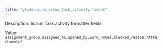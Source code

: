 ```yaml
---
title: "glide.ui.rm_scrum_task_activity.fields"
---
```


Description: Scrum Task activity formatter fields

Value: `assignment_group,assigned_to,opened_by,work_notes,blocked_reason,*Attachments*`